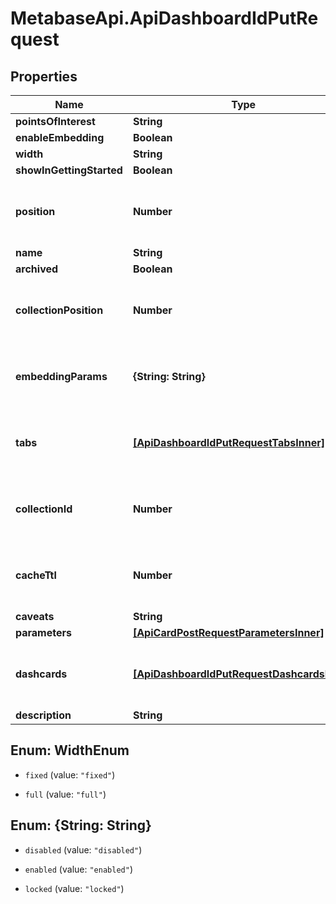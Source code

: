 # MetabaseApi.ApiDashboardIdPutRequest

## Properties

Name | Type | Description | Notes
------------ | ------------- | ------------- | -------------
**pointsOfInterest** | **String** |  | [optional] 
**enableEmbedding** | **Boolean** |  | [optional] 
**width** | **String** |  | [optional] 
**showInGettingStarted** | **Boolean** |  | [optional] 
**position** | **Number** | value must be an integer greater than zero. | [optional] 
**name** | **String** |  | [optional] 
**archived** | **Boolean** |  | [optional] 
**collectionPosition** | **Number** | value must be an integer greater than zero. | [optional] 
**embeddingParams** | **{String: String}** | value must be a valid embedding params map. | [optional] 
**tabs** | [**[ApiDashboardIdPutRequestTabsInner]**](ApiDashboardIdPutRequestTabsInner.md) | value must be seq of maps in which ids are unique | [optional] 
**collectionId** | **Number** | value must be an integer greater than zero. | [optional] 
**cacheTtl** | **Number** | value must be an integer greater than zero. | [optional] 
**caveats** | **String** |  | [optional] 
**parameters** | [**[ApiCardPostRequestParametersInner]**](ApiCardPostRequestParametersInner.md) |  | [optional] 
**dashcards** | [**[ApiDashboardIdPutRequestDashcardsInner]**](ApiDashboardIdPutRequestDashcardsInner.md) | value must be seq of maps in which ids are unique | [optional] 
**description** | **String** |  | [optional] 



## Enum: WidthEnum


* `fixed` (value: `"fixed"`)

* `full` (value: `"full"`)





## Enum: {String: String}


* `disabled` (value: `"disabled"`)

* `enabled` (value: `"enabled"`)

* `locked` (value: `"locked"`)




